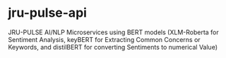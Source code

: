 # jru-pulse-api
JRU-PULSE AI/NLP Microservices using BERT models (XLM-Roberta for Sentiment Analysis, keyBERT for Extracting Common Concerns or Keywords, and distilBERT for converting Sentiments to numerical Value)
